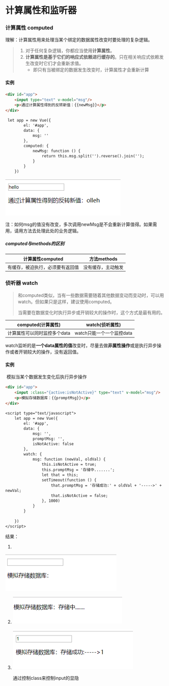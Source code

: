 # 计算属性和监听器

### 计算属性 computed

理解：计算属性用来处理当某个绑定的数据属性改变时要处理的复杂逻辑。

> 1. 对于任何复杂逻辑，你都应当使用**计算属性**。
> 2. **计算属性是基于它们的响应式依赖进行缓存的**。只在相关响应式依赖发生改变时它们才会重新求值。
>    * 即只有当被绑定的数据发生改变时，计算属性才会重新计算

#### 实例

```html
<div id="app">
    <input type="text" v-model="msg"/>
    <p>通过计算属性得到的反转新值：{{newMsg}}</p>
</div>
```

```vue
 let app = new Vue({
        el: '#app',
        data: {
            msg: ''
        },
        computed: {
            newMsg: function () {
                return this.msg.split('').reverse().join('');
            }
        }
    })
```

![1569639419869](1569639419869.png)

注：如何msg的值没有改变，多次调用newMsg是不会重新计算值得。如果需用，请用方法去处理此处的业务逻辑。

##### computed与methods的区别

| 计算属性computed                 | 方法methods        |
| -------------------------------- | ------------------ |
| 有缓存，被迫执行，必须要有返回值 | 没有缓存，主动触发 |



### 侦听器 watch

> 和computed类似，当有一些数据需要随着其他数据变动而变动时，可以用watch。但如果只是这样，建议使用computed。
>
> 当需要在数据变化时执行异步或开销较大的操作时，这个方式是最有用的。



| computed(计算属性)           | watch(侦听属性)           |
| ---------------------------- | ------------------------- |
| 计算属性可以同时监控多个data | watch只能一个一个监控data |

watch监听的是**一个data属性的值**改变时，尽量去做**非属性操作**或是执行异步操作或者开销较大的操作，没有返回值。

#### 实例

​	模拟当某个数据发生变化后执行异步操作

```html
<div id="app">
    <input :class="{active:isNotActive}" type="text" v-model="msg"/>
    <p>模拟存储数据库：{{promptMsg}}</p>
</div>
```

```vue
<script type="text/javascript">
    let app = new Vue({
        el: '#app',
        data: {
            msg: '',
            promptMsg: '',
            isNotActive: false
        },
        watch: {
            msg: function (newVal, oldVal) {
                this.isNotActive = true;
                this.promptMsg = '存储中.......';
                let that = this;
                setTimeout(function () {
                    that.promptMsg = '存储成功:' + oldVal + '----->' + newVal;
                    that.isNotActive = false;
                }, 1000)
            }
        }

    })
</script>
```

结果：

1. 

![1569642770896](1569642770896.png)

2. ![1569642827025](1569642827025.png)

3. ![1569642863231](1569642863231.png)

   通过控制class来控制input的显隐



